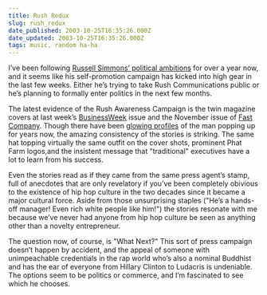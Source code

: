 ```yaml
---
title: Rush Redux
slug: rush_redux
date_published: 2003-10-25T16:35:26.000Z
date_updated: 2003-10-25T16:35:26.000Z
tags: music, random ha-ha
---
```


I’ve been following [Russell Simmons’ political ambitions](http://www.dashes.com/anil/index.php?archives/001381.php) for over a year now, and it seems like his self-promotion campaign has kicked into high gear in the last few weeks. Either he’s trying to take Rush Communications public or he’s planning to formally enter politics in the next few months.

The latest evidence of the Rush Awareness Campaign is the twin magazine covers at last week’s [BusinessWeek](http://www.businessweek.com/) issue and the November issue of [Fast Company](http://www.fastcompany.com/magazine/76/rushhour.html). Though there have been [glowing profiles](http://www.salon.com/people/bc/1999/07/06/simmons/) of the man popping up for years now, the amazing consistency of the stories is striking. The same hat topping virtually the same outfit on the cover shots, prominent Phat Farm logos,and the insistent message that "traditional" executives have a lot to learn from his success.

Even the stories read as if they came from the same press agent’s stamp, full of anecdotes that are only revelatory if you’ve been completely obivious to the existence of hip hop culture in the two decades since it became a major cultural force. Aside from those unsurprising staples ("He’s a hands-off manager! Even rich white people like him!") the stories resonate with me because we’ve never had anyone from hip hop culture be seen as anything other than a novelty entrepreneur.

The question now, of course, is "What Next?" This sort of press campaign doesn’t happen by accident, and the appeal of someone with unimpeachable credentials in the rap world who’s also a nominal Buddhist and has the ear of everyone from Hillary Clinton to Ludacris is undeniable. The options seem to be politics or commerce, and I’m fascinated to see which he chooses.
